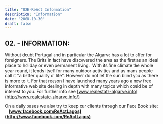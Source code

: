 ```yaml
---
title: "02E-ReAct Information"
description: "Information"
date: "2008-10-30"
draft: false
---
```


## 02\. - INFORMATION:

Without doubt Portugal and in particular the Algarve has a lot to offer for foreigners. The Brits in fact have discovered the area as the first as an ideal place to holiday or even permanent living.  With its fine climate the whole year round, it lends itself for many outdoor activities and as many people call it "a better quality of life". However do not let the sun blind you as there is more to it. For that reason I have launched many years ago a new free informative web site dealing in depth with many topics which could be of interest to you. For further info see [www.realestate-algarve.info](http://www.realestate-algarve.info/)

On a daily bases we also try to keep our clients through our Face Book site:    **[www.facebook.com/ReActLagos](http://www.facebook.com/ReActLagos)**